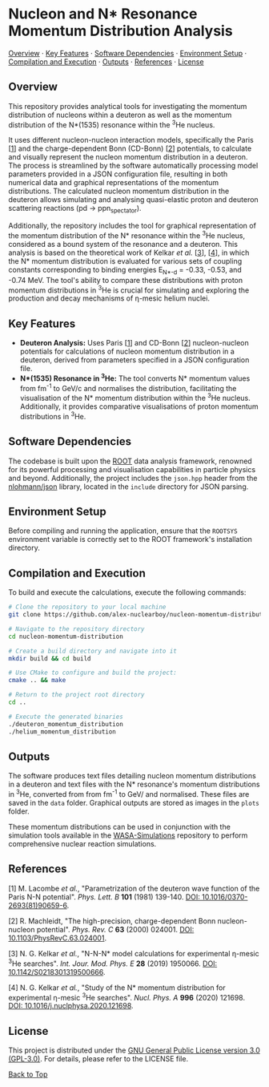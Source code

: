 # Nucleon and N\* Resonance Momentum Distribution Analysis

[Overview](#overview) · [Key Features](#key-features) · [Software Dependencies](#software-dependencies) · [Environment Setup](#environment-setup) · [Compilation and Execution](#compilation-and-execution) · [Outputs](#outputs) · [References](#references) · [License](#license)

## Overview

This repository provides analytical tools for investigating the momentum distribution of nucleons within a deuteron as well as the momentum distribution of the N\*(1535) resonance within the <sup>3</sup>He nucleus.

It uses different nucleon-nucleon interaction models, specifically the Paris [[1](<https://doi.org/10.1016/0370-2693(81)90659-6>)] and the charge-dependent Bonn (CD-Bonn) [[2](https://doi.org/10.1103/PhysRevC.63.024001)] potentials, to calculate and visually represent the nucleon momentum distribution in a deuteron. The process is streamlined by the software automatically processing model parameters provided in a JSON configuration file, resulting in both numerical data and graphical representations of the momentum distributions.
The calculated nucleon momentum distribution in the deuteron allows simulating and analysing quasi-elastic proton and deuteron scattering reactions (pd -> ppn<sub>spectator</sub>).

Additionally, the repository includes the tool for graphical representation of the momentum distribution of the N\* resonance within the <sup>3</sup>He nucleus, considered as a bound system of the resonance and a deuteron. This analysis is based on the theoretical work of Kelkar _et al._ [[3](https://doi.org/10.1142/S0218301319500666)], [[4](https://doi.org/10.1016/j.nuclphysa.2020.121698)], in which the N\* momentum distribution is evaluated for various sets of coupling constants corresponding to binding energies E<sub>N\*-d</sub> = -0.33, -0.53, and -0.74 MeV. 
The tool's ability to compare these distributions with proton momentum distributions in <sup>3</sup>He is crucial for simulating and exploring the production and decay mechanisms of η-mesic helium nuclei.

## Key Features

-   **Deuteron Analysis:** Uses Paris [[1](<https://doi.org/10.1016/0370-2693(81)90659-6>)] and CD-Bonn [[2](https://doi.org/10.1103/PhysRevC.63.024001)] nucleon-nucleon potentials for calculations of nucleon momentum distribution in a deuteron, derived from parameters specified in a JSON configuration file.
-   **N\*(1535) Resonance in <sup>3</sup>He:** The tool converts N\* momentum values from fm<sup>-1</sup> to GeV/c and normalises the distribution, facilitating the visualisation of the N\* momentum distribution within the <sup>3</sup>He nucleus. Additionally, it provides comparative visualisations of proton momentum distributions in <sup>3</sup>He.

## Software Dependencies

The codebase is built upon the [ROOT](https://root.cern) data analysis framework, renowned for its powerful processing and visualisation capabilities in particle physics and beyond.
Additionally, the project includes the `json.hpp` header from the [nlohmann/json](https://github.com/nlohmann/json) library, located in the `include` directory for JSON parsing.

## Environment Setup

Before compiling and running the application, ensure that the `ROOTSYS` environment variable is correctly set to the ROOT framework's installation directory.

## Compilation and Execution

To build and execute the calculations, execute the following commands:

```bash
# Clone the repository to your local machine
git clone https://github.com/alex-nuclearboy/nucleon-momentum-distribution.git

# Navigate to the repository directory
cd nucleon-momentum-distribution

# Create a build directory and navigate into it
mkdir build && cd build

# Use CMake to configure and build the project:
cmake .. && make

# Return to the project root directory
cd ..

# Execute the generated binaries
./deuteron_momentum_distribution
./helium_momentum_distribution
```

## Outputs

The software produces text files detailing nucleon momentum distributions in a deuteron and text files with the N\* resonance's momentum distributions in <sup>3</sup>He, converted from from fm<sup>-1</sup> to GeV/ and normalised. These files are saved in the `data` folder. Graphical outputs are stored as images in the `plots` folder.

These momentum distributions can be used in conjunction with the simulation tools available in the [WASA-Simulations](https://github.com/alex-nuclearboy/WASA-Simulations) repository to perform comprehensive nuclear reaction simulations.

## References

[1] M. Lacombe _et al._, "Parametrization of the deuteron wave function of the Paris N-N potential". _Phys. Lett. B_ **101** (1981) 139-140. [DOI: 10.1016/0370-2693(81)90659-6](<https://doi.org/10.1016/0370-2693(81)90659-6>).

[2] R. Machleidt, "The high-precision, charge-dependent Bonn nucleon-nucleon potential". _Phys. Rev. C_ **63** (2000) 024001. [DOI: 10.1103/PhysRevC.63.024001](https://doi.org/10.1103/PhysRevC.63.024001).

[3] N. G. Kelkar _et al._, "N-N-N\* model calculations for experimental η-mesic <sup>3</sup>He searches". _Int. Jour. Mod. Phys. E_ **28** (2019) 1950066. [DOI: 10.1142/S0218301319500666](https://doi.org/10.1142/S0218301319500666).

[4] N. G. Kelkar _et al._, "Study of the N\* momentum distribution for experimental η-mesic <sup>3</sup>He searches". _Nucl. Phys. A_ **996** (2020) 121698. [DOI: 10.1016/j.nuclphysa.2020.121698](https://doi.org/10.1016/j.nuclphysa.2020.121698).

## License

This project is distributed under the [GNU General Public License version 3.0 (GPL-3.0)](https://www.gnu.org/licenses/gpl-3.0.en.html). For details, please refer to the LICENSE file.

[Back to Top](#nucleon-and-n-resonance-momentum-distribution-analysis)
